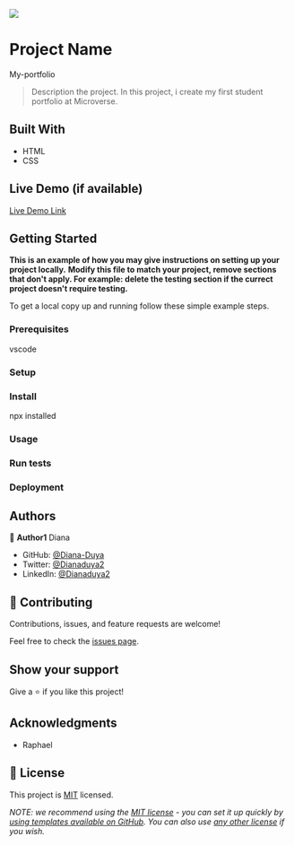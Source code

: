 ![](https://img.shields.io/badge/Microverse-blueviolet)

# Project Name
My-portfolio

> Description the project.
In this project, i create my first student portfolio at Microverse.


## Built With

- HTML
- CSS

## Live Demo (if available)

[Live Demo Link](https://livedemo.com)


## Getting Started

**This is an example of how you may give instructions on setting up your project locally.**
**Modify this file to match your project, remove sections that don't apply. For example: delete the testing section if the currect project doesn't require testing.**


To get a local copy up and running follow these simple example steps.

### Prerequisites
vscode

### Setup

### Install
npx installed

### Usage

### Run tests

### Deployment



## Authors

👤 **Author1**
Diana

- GitHub: [@Diana-Duya](https://github.com/Diana-Duya)
- Twitter: [@Dianaduya2](https://twitter.com/Dianaduya2)
- LinkedIn: [@Dianaduya2](https://linkedin.com/in/Dianaduya2)



## 🤝 Contributing

Contributions, issues, and feature requests are welcome!

Feel free to check the [issues page](../../issues/).

## Show your support

Give a ⭐️ if you like this project!

## Acknowledgments

- Raphael 


## 📝 License

This project is [MIT](./LICENSE) licensed.

_NOTE: we recommend using the [MIT license](https://choosealicense.com/licenses/mit/) - you can set it up quickly by [using templates available on GitHub](https://docs.github.com/en/communities/setting-up-your-project-for-healthy-contributions/adding-a-license-to-a-repository). You can also use [any other license](https://choosealicense.com/licenses/) if you wish._
